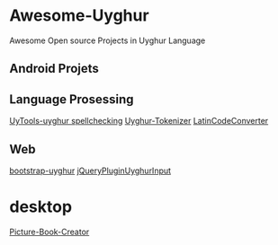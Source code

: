 # Awesome-Uyghur
Awesome Open source Projects in Uyghur Language


## Android Projets
[]()
[]()
[]()
[]()
[]()
[]()
[]()




## Language Prosessing
[](https://github.com/Sarwan/ChaghataiKeyboardLayout)
[](https://github.com/Sarwan/OldTurkicKeyboardLayout)
[UyTools-uyghur spellchecking](https://github.com/iwethen/UyTools)
[Uyghur-Tokenizer](https://github.com/mardan/Uyghur-Tokenizer)
[LatinCodeConverter](https://github.com/Sarwan/LatinCodeConverter)
[]()
[]()
[]()


## Web

[bootstrap-uyghur](https://github.com/Sarwan/bootstrap-uyghur)
[](https://github.com/Sarwan/PrayerTimes-Uyghur)
[jQueryPluginUyghurInput](https://github.com/Sarwan/jQueryPluginUyghurInput)
[](https://github.com/Sarwan/TerjimeFilimTori)
[]()
[]()
[]()
[]()

# desktop
[Picture-Book-Creator](https://github.com/Sarwan/Picture-Book-Creator)
[]()
[]()
[]()
